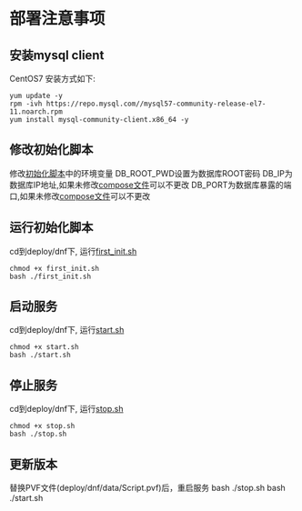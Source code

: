 # 部署注意事项

## 安装mysql client
CentOS7 安装方式如下:
```shell
yum update -y
rpm -ivh https://repo.mysql.com//mysql57-community-release-el7-11.noarch.rpm
yum install mysql-community-client.x86_64 -y
```

## 修改初始化脚本

修改[初始化脚本](first_init.sh)中的环境变量 DB_ROOT_PWD设置为数据库ROOT密码 DB_IP为数据库IP地址,如果未修改[compose文件](docker-compose.yaml)可以不更改
DB_PORT为数据库暴露的端口,如果未修改[compose文件](docker-compose.yaml)可以不更改

## 运行初始化脚本

cd到deploy/dnf下, 运行[first_init.sh](first_init.sh)

```shell
chmod +x first_init.sh
bash ./first_init.sh
```

## 启动服务

cd到deploy/dnf下, 运行[start.sh](start.sh)

```shell
chmod +x start.sh
bash ./start.sh
```

## 停止服务

cd到deploy/dnf下, 运行[stop.sh](stop.sh)

```shell
chmod +x stop.sh
bash ./stop.sh
```

## 更新版本
替换PVF文件(deploy/dnf/data/Script.pvf)后，重启服务
bash ./stop.sh
bash ./start.sh
